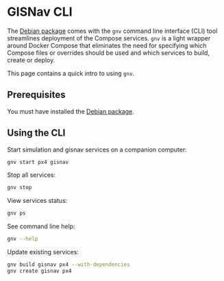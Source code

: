 # GISNav CLI

The [Debian package](/install-from-debian-package) comes with the `gnv` command line interface (CLI) tool streamlines deployment of the Compose services. `gnv` is a light wrapper around Docker Compose that eliminates the need for specifying which Compose files or overrides should be used and which services to build, create or deploy.

This page contains a quick intro to using `gnv`.

## Prerequisites

You must have installed the [Debian package](/install-from-debian-package).

## Using the CLI

Start simulation and gisnav services on a companion computer:

```bash
gnv start px4 gisnav
```

Stop all services:

```bash
gnv stop
```

View services status:

```bash
gnv ps
```

See command line help:

```bash
gnv --help
```

Update existing services:

```bash
gnv build gisnav px4 --with-dependencies
gnv create gisnav px4
```
